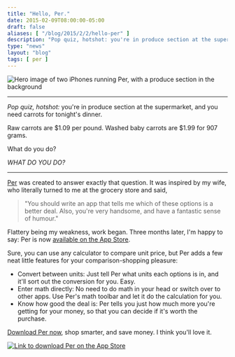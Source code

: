 ```yaml
---
title: "Hello, Per."
date: 2015-02-09T08:00:00-05:00
draft: false
aliases: [ "/blog/2015/2/2/hello-per" ]
description: "Pop quiz, hotshot: you're in produce section at the supermarket, and you need carrots for tonight's dinner. Raw carrots are $1.09 per pound. Washed baby carrots are $1.99 for 907 grams. What do you do? WHAT DO YOU DO?"
type: "news"
layout: "blog"
tags: [ per ]
---
```


![Hero image of two iPhones running Per, with a produce section in the background](/images/news/hello-per_blog-header-image.png)

---

_Pop quiz, hotshot:_ you're in produce section at the supermarket, and you need carrots for tonight's dinner.

Raw carrots are $1.09 per pound. Washed baby carrots are $1.99 for 907 grams.

What do you do?

_WHAT DO YOU DO?_

---

[Per](/apps/per) was created to answer exactly that question. It was inspired by my wife, who literally turned to me at the grocery store and said,

> "You should write an app that tells me which of these options is a better deal. Also, you're very handsome, and have a fantastic sense of humour."

Flattery being my weakness, work began. Three months later, I'm happy to say: Per is now [available on the App Store][download].

Sure, you can use any calculator to compare unit price, but Per adds a few neat little features for your comparison-shopping pleasure:

- Convert between units: Just tell Per what units each options is in, and it'll sort out the conversion for you. Easy.
- Enter math directly: No need to do math in your head or switch over to other apps. Use Per's math toolbar and let it do the calculation for you.
- Know how good the deal is: Per tells you just how much more you're getting for your money, so that you can decide if it's worth the purchase.

[Download Per now][download], shop smarter, and save money. I think you'll love it.

[<img alt="Link to download Per on the App Store" src="/images/appstore-black.svg" class="appstore center">][download]

[download]: https://itunes.apple.com/us/app/per-shop-smart.-save-money./id922693504?ls=1&mt=8&at=11ln59&ct=blog